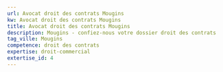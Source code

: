 ```yaml
---
url: Avocat droit des contrats Mougins
kw: Avocat droit des contrats Mougins
title: Avocat droit des contrats Mougins
description: Mougins - confiez-nous votre dossier droit des contrats
tag_ville: Mougins
competence: droit des contrats
expertise: droit-commercial
extertise_id: 4
---
```

